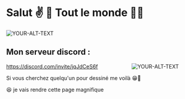
# Salut ✌️ 🤗 Tout le monde 🦅🌟

<picture>
 <source media="(prefers-color-scheme: dark)" srcset="https://github.com/user-attachments/assets/95bbbde7-a98f-40f2-bdd4-2de60b70dfd5">
 <source media="(prefers-color-scheme: light)" srcset="https://github.com/user-attachments/assets/95bbbde7-a98f-40f2-bdd4-2de60b70dfd5">
 <img alt="YOUR-ALT-TEXT" src="https://github.com/user-attachments/assets/95bbbde7-a98f-40f2-bdd4-2de60b70dfd5">
</picture>

## Mon serveur discord :
https://discord.com/invite/jqJdCeS6f
⠀⠀⠀⠀⠀⠀⠀⠀
<source media="(prefers-color-scheme: dark)" srcset="https://github.com/user-attachments/assets/f8c15d42-4420-49f1-a0b7-e8b8998de957">
 <source media="(prefers-color-scheme: light)" srcset="https://github.com/user-attachments/assets/f8c15d42-4420-49f1-a0b7-e8b8998de957">
 <img alt="YOUR-ALT-TEXT" src="https://github.com/user-attachments/assets/f8c15d42-4420-49f1-a0b7-e8b8998de957">
</picture>

Si vous cherchez quelqu'un pour dessiné me voilà 😁👏

😆 je vais rendre cette page magnifique 


<!---
MisterRabbitYT/MisterRabbitYT is a ✨ special ✨ repository because its `README.md` (this file) appears on your GitHub profile.
You can click the Preview link to take a look at your changes.
--->
